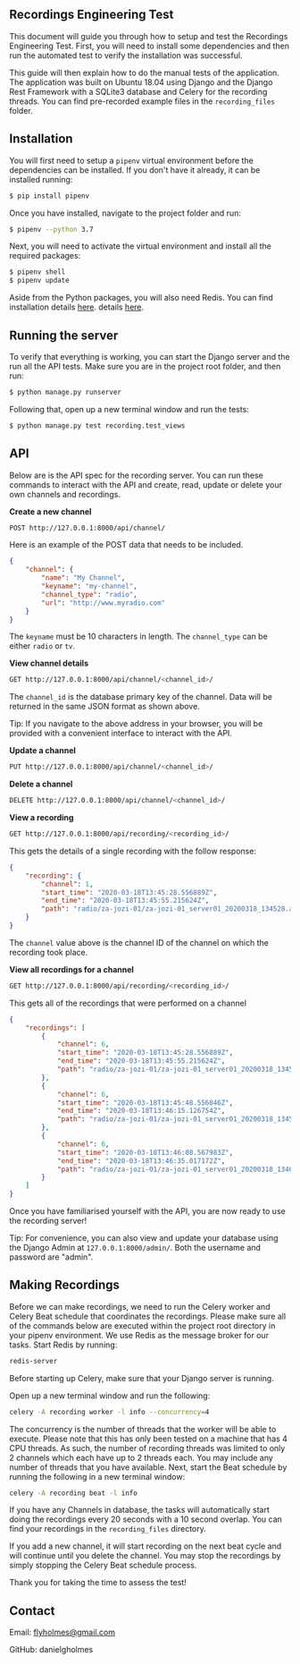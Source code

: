 Recordings Engineering Test
---------------------------
This document will guide you through how to setup and test the Recordings Engineering 
Test. First, you will need to install some dependencies and then run the automated
test to verify the installation was successful.
 
This guide will then explain how to do the manual tests of the application. The 
application was built on Ubuntu 18.04 using Django and the Django Rest Framework with 
a SQLite3 database and Celery for the recording threads. You can find pre-recorded 
example files in the `recording_files` folder.

Installation
------------
You will first need to setup a `pipenv` virtual environment before the dependencies 
can be installed. If you don't have it already, it can be installed running:
```bash
$ pip install pipenv
```
Once you have installed, navigate to the project folder and run:
```bash
$ pipenv --python 3.7
```
Next, you will need to activate the virtual environment and install all the required
packages:
```bash
$ pipenv shell
$ pipenv update
```
Aside from the Python packages, you will also need Redis. You can find installation
details [here](https://redis.io/topics/quickstart).
details [here](https://redis.io/topics/quickstart).

Running the server
------------------
To verify that everything is working, you can start the Django server and the run
all the API tests. Make sure you are in the project root folder, and then run:
```bash
$ python manage.py runserver
```
Following that, open up a new terminal window and run the tests:
```bash
$ python manage.py test recording.test_views
```

API
---
Below are is the API spec for the recording server. You can run these commands to
interact with the API and create, read, update or delete your own channels and recordings.

**Create a new channel**
```bash
POST http://127.0.0.1:8000/api/channel/
```
Here is an example of the POST data that needs to be included.
```json
{
    "channel": {
        "name": "My Channel",
        "keyname": "my-channel",
        "channel_type": "radio",
        "url": "http://www.myradio.com"
    }
}
```
The `keyname` must be 10 characters in length. The `channel_type` can be either `radio`
or `tv`.

**View channel details**
```bash
GET http://127.0.0.1:8000/api/channel/<channel_id>/
```
The `channel_id` is the database primary key of the channel. Data will be returned
in the same JSON format as shown above. 

Tip: If you navigate to the above address in your browser, you will be provided with
a convenient interface to interact with the API.

**Update a channel**
```bash
PUT http://127.0.0.1:8000/api/channel/<channel_id>/
```

**Delete a channel**
```bash
DELETE http://127.0.0.1:8000/api/channel/<channel_id>/
```

**View a recording**
```bash
GET http://127.0.0.1:8000/api/recording/<recording_id>/
```
This gets the details of a single recording with the follow response:
```json
{
    "recording": {
        "channel": 1,
        "start_time": "2020-03-18T13:45:28.556889Z",
        "end_time": "2020-03-18T13:45:55.215624Z",
        "path": "radio/za-jozi-01/za-jozi-01_server01_20200318_134528.aac"
    }
}
```
The `channel` value above is the channel ID of the channel on which the recording
took place.

**View all recordings for a channel**
```bash
GET http://127.0.0.1:8000/api/recording/<recording_id>/
```
This gets all of the recordings that were performed on a channel
```json
{
    "recordings": [
        {
            "channel": 6,
            "start_time": "2020-03-18T13:45:28.556889Z",
            "end_time": "2020-03-18T13:45:55.215624Z",
            "path": "radio/za-jozi-01/za-jozi-01_server01_20200318_134528.aac"
        },
        {
            "channel": 6,
            "start_time": "2020-03-18T13:45:48.556046Z",
            "end_time": "2020-03-18T13:46:15.126754Z",
            "path": "radio/za-jozi-01/za-jozi-01_server01_20200318_134548.aac"
        },
        {
            "channel": 6,
            "start_time": "2020-03-18T13:46:08.567983Z",
            "end_time": "2020-03-18T13:46:35.017172Z",
            "path": "radio/za-jozi-01/za-jozi-01_server01_20200318_134608.aac"
        }
    ]
}
```
Once you have familiarised yourself with the API, you are now ready to use the
recording server! 

Tip: For convenience, you can also view and update your database using the Django
Admin at `127.0.0.1:8000/admin/`. Both the username and password are "admin".

Making Recordings
-----------------
Before we can make recordings, we need to run the Celery worker and Celery Beat
schedule that coordinates the recordings. Please make sure all of the commands below 
are executed within the project root directory in your pipenv environment. We use 
Redis as the message broker for our tasks. Start Redis by running:
```bash
redis-server
```

Before starting up Celery, make sure that your Django server is running. 
 
Open up a new terminal window and run the following:
```bash
celery -A recording worker -l info --concurrency=4
```
The concurrency is the number of threads that the worker will be able to execute.
Please note that this has only been tested on a machine that has 4 CPU threads. As
such, the number of recording threads was limited to only 2 channels which each have up
to 2 threads each. You may include any number of threads that you have available. Next, start 
the Beat schedule by running the following in a new terminal window:
```bash
celery -A recording beat -l info
```
If you have any Channels in database, the tasks will automatically start doing the
recordings every 20 seconds with a 10 second overlap. You can find your recordings
in the `recording_files` directory.

If you add a new channel, it will start recording on the next beat cycle and will
continue until you delete the channel. You may stop the recordings by simply stopping
the Celery Beat schedule process. 

Thank you for taking the time to assess the test!

Contact
-------
Email: flyholmes@gmail.com

GitHub: danielgholmes


